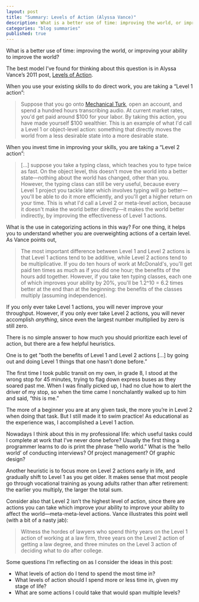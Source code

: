 ```yaml
---
layout: post
title: "Summary: Levels of Action (Alyssa Vance)"
description: What is a better use of time: improving the world, or improving your ability to improve the world?
categories: "blog summaries"
published: true
---
```


What is a better use of time: improving the world, or improving your ability to improve the world?

The best model I’ve found for thinking about this question is in Alyssa Vance’s 2011 post, [Levels of Action](https://www.lesswrong.com/posts/guDcrPqLsnhEjrPZj/levels-of-action).

When you use your existing skills to do direct work, you are taking a “Level 1 action”:

> Suppose that you go onto [Mechanical Turk](http://mturk.amazon.com/), open an account, and spend a hundred hours transcribing audio. At current market rates, you'd get paid around \$100 for your labor. By taking this action, you have made yourself ​\$100 wealthier. This is an example of what I'd call a Level 1 or object-level action: something that directly moves the world from a less desirable state into a more desirable state.

When you invest time in improving your skills, you are taking a “Level 2 action”:

> […] suppose you take a typing class, which teaches you to type twice as fast. On the object level, this doesn't move the world into a better state—nothing about the world has changed, other than you. However, the typing class can still be very useful, because every Level 1 project you tackle later which involves typing will go better—you'll be able to do it more efficiently, and you'll get a higher return on your time. This is what I'd call a Level 2 or meta-level action, because it doesn't make the world better directly—it makes the world better indirectly, by improving the effectiveness of Level 1 actions.

What is the use in categorizing actions in this way? For one thing, it helps you to understand whether you are overweighting actions of a certain level. As Vance points out,

> The most important difference between Level 1 and Level 2 actions is that Level 1 actions tend to be additive, while Level 2 actions tend to be multiplicative. If you do ten hours of work at McDonald's, you'll get paid ten times as much as if you did one hour; the benefits of the hours add together. However, if you take ten typing classes, each one of which improves your ability by 20%, you'll be 1.2^10 = 6.2 times better at the end than at the beginning: the benefits of the classes multiply (assuming independence).

If you only ever take Level 1 actions, you will never improve your throughput. However, if you only ever take Level 2 actions, you will never accomplish *anything*, since even the largest number multiplied by zero is still zero.

There is no simple answer to how much you should prioritize each level of action, but there are a few helpful heuristics.

One is to get "both the benefits of Level 1 and Level 2 actions […] by going out and doing Level 1 things that one hasn't done before.” 

The first time I took public transit on my own, in grade 8, I stood at the wrong stop for 45 minutes, trying to flag down express buses as they soared past me. When I was finally picked up, I had no clue how to alert the driver of my stop, so when the time came I nonchalantly walked up to him and said, “this is me.”

The more of a beginner you are at any given task, the more you’re in Level 2 when doing that task. But I still made it to swim practice! As educational as the experience was, I accomplished a Level 1 action.

Nowadays I think about this in my professional life: which useful tasks could I complete at work that I’ve never done before? Usually the first thing a programmer learns to do is print the phrase “hello world.” What is the ‘hello world’ of conducting interviews? Of project management? Of graphic design?

Another heuristic is to focus more on Level 2 actions early in life, and gradually shift to Level 1 as you get older. It makes sense that most people go through vocational training as young adults rather than after retirement: the earlier you multiply, the larger the total sum.

Consider also that Level 2 isn’t the highest level of action, since there are actions you can take which improve your ability to improve your ability to affect the world—meta-meta-level actions. Vance illustrates this point well (with a bit of a nasty jab):

> Witness the hordes of lawyers who spend thirty years on the Level 1 action of working at a law firm, three years on the Level 2 action of getting a law degree, and three minutes on the Level 3 action of deciding what to do after college.

Some questions I’m reflecting on as I consider the ideas in this post:

- What levels of action do I tend to spend the most time in?
- What levels of action should I spend more or less time in, given my stage of life?
- What are some actions I could take that would span multiple levels?